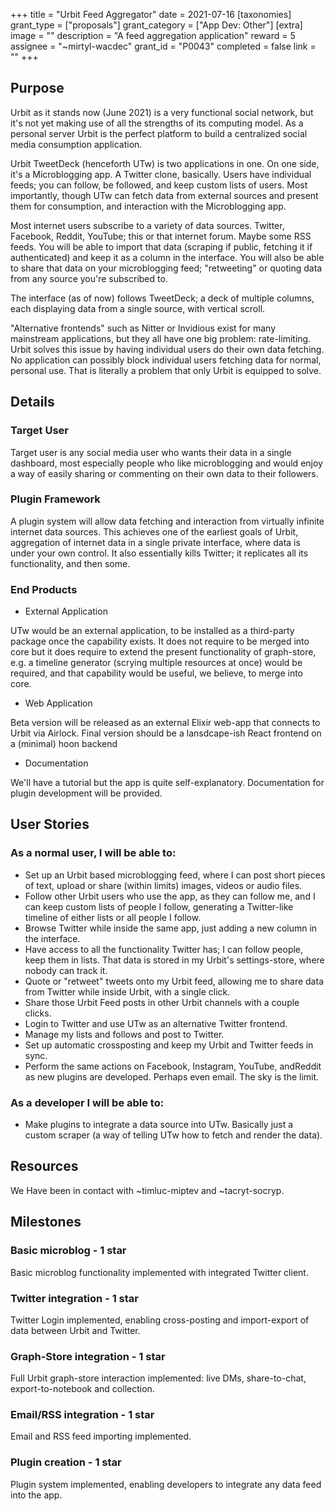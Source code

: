 +++
title = "Urbit Feed Aggregator"
date = 2021-07-16
[taxonomies]
grant_type = ["proposals"]
grant_category = ["App Dev: Other"]
[extra]
image = ""
description = "A feed aggregation application"
reward = 5
assignee = "~mirtyl-wacdec"
grant_id = "P0043"
completed = false
link = ""
+++

## Purpose

Urbit as it stands now (June 2021) is a very functional social network, but it's not yet making use of all the strengths of its computing model.
As a personal server Urbit is the perfect platform to build a centralized social media consumption application.

Urbit TweetDeck (henceforth UTw) is two applications in one. On one side, it's a Microblogging app. A Twitter clone, basically. Users have individual feeds; you can follow, be followed, and keep custom lists of users.
Most importantly, though UTw can fetch data from external sources and present them for consumption, and interaction with the Microblogging app.

Most internet users subscribe to a variety of data sources. Twitter, Facebook, Reddit, YouTube; this or that internet forum. Maybe some RSS feeds.
You will be able to import that data (scraping if public, fetching it if authenticated) and keep it as a column in the interface. You will also be able to share that data on your microblogging feed; "retweeting" or quoting data from any source you're subscribed to.

The interface (as of now) follows TweetDeck; a deck of multiple columns, each displaying data from a single source, with vertical scroll.

"Alternative frontends" such as Nitter or Invidious exist for many mainstream applications, but they all have one big problem: rate-limiting. Urbit solves this issue by having individual users do their own data fetching. No application can possibly block individual users fetching data for normal, personal use. That is literally a problem that only Urbit is equipped to solve.

## Details

### Target User

Target user is any social media user who wants their data in a single dashboard, most especially people who like microblogging and would enjoy a way of easily sharing or commenting on their own data to their followers.

### Plugin Framework

A plugin system will allow data fetching and interaction from virtually infinite internet data sources. This achieves one of the earliest goals of Urbit, aggregation of internet data in a single private interface, where data is under your own control. It also essentially kills Twitter; it replicates all its functionality, and then some.

### End Products

* External Application

UTw would be an external application, to be installed as a third-party package once the capability exists.
It does not require to be merged into core but it does require to extend the present functionality of graph-store, e.g. a timeline generator (scrying multiple resources at once) would be required, and that capability would be useful, we believe, to merge into core.

* Web Application

Beta version will be released as an external Elixir web-app that connects to Urbit via Airlock. Final version should be a lansdcape-ish React frontend on a (minimal) hoon backend

* Documentation

We'll have a tutorial but the app is quite self-explanatory. Documentation for plugin development will be provided.


## User Stories

### As a normal user, I will be able to: 
  - Set up an Urbit based microblogging feed, where I can post short pieces of text, upload or share (within limits) images, videos or audio files.
  - Follow other Urbit users who use the app, as they can follow me, and I can keep custom lists of people I follow, generating a Twitter-like timeline of either lists or all people I follow.
  - Browse Twitter while inside the same app, just adding a new column in the interface.
  - Have access to all the functionality Twitter has; I can follow people, keep them in lists. That data is stored in my Urbit's settings-store, where nobody can track it.
  - Quote or "retweet" tweets onto my Urbit feed, allowing me to share data from Twitter while inside Urbit, with a single click.
  - Share those Urbit Feed posts in other Urbit channels with a couple clicks.
  - Login to Twitter and use UTw as an alternative Twitter frontend.
  - Manage my lists and follows and post to Twitter.
  - Set up automatic crossposting and keep my Urbit and Twitter feeds in sync.
  - Perform the same actions on Facebook, Instagram, YouTube, andReddit as new plugins are developed.  Perhaps even email. The sky is the limit.


### As a developer I will be able to:
  - Make plugins to integrate a data source into UTw. Basically just a custom scraper (a way of telling UTw how to fetch and render the data).


## Resources

We Have been in contact with ~timluc-miptev and ~tacryt-socryp.


## Milestones

### Basic microblog - 1 star
Basic microblog functionality implemented with integrated Twitter client.

### Twitter integration - 1 star
Twitter Login implemented, enabling cross-posting and import-export of data between Urbit and Twitter.

### Graph-Store integration - 1 star
Full Urbit graph-store interaction implemented: live DMs, share-to-chat, export-to-notebook and collection.

### Email/RSS integration - 1 star
Email and RSS feed importing implemented.

### Plugin creation - 1 star
Plugin system implemented, enabling developers to integrate any data feed into the app.



    
